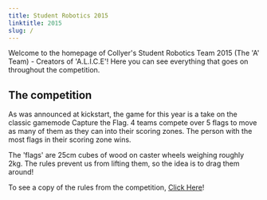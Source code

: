 ```yaml
---
title: Student Robotics 2015
linktitle: 2015
slug: /
---
```


Welcome to the homepage of Collyer's Student Robotics Team 2015 (The 'A' Team) - Creators of 'A.L.I.C.E'! Here you can see everything that goes on throughout the competition.

## The competition
As was announced at kickstart, the game for this year is a take on the classic gamemode Capture the Flag. 4 teams compete over 5 flags to move as many of them as they can into their scoring zones. The person with the most flags in their scoring zone wins.

The 'flags' are 25cm cubes of wood on caster wheels weighing roughly 2kg. The rules prevent us from lifting them, so the idea is to drag them around!

To see a copy of the rules from the competition, [Click Here](https://www.studentrobotics.org/resources/2015/rulebook.pdf)!
